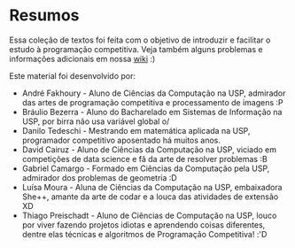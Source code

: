 # Resumos

Essa coleção de textos foi feita com o objetivo de introduzir e facilitar o estudo à programação competitiva. Veja também alguns problemas e informações adicionais em nossa [wiki](https://github.com/icmcgema/gema/wiki) :)

Este material foi desenvolvido por:
- André Fakhoury - Aluno de Ciências da Computação na USP, admirador das artes de programação competitiva e processamento de imagens :P
- Bráulio Bezerra - Aluno do Bacharelado em Sistemas de Informação na USP, por birra não usa variável global o/
- Danilo Tedeschi - Mestrando em matemática aplicada na USP, programador competitivo aposentado há muitos anos.
- David Cairuz - Aluno de Ciências da Computação na USP, viciado em competições de data science e fã da arte de resolver problemas :B
- Gabriel Camargo - Formado em Ciências da Computação pela USP, admirador dos problemas de geometria :D
- Luísa Moura - Aluna de Ciências da Computação na USP, embaixadora She++, amante da arte de codar e a louca das atividades de extensão XD
- Thiago Preischadt - Aluno de Ciências de Computação na USP, louco por viver fazendo projetos idiotas e aprendendo coisas diferentes, dentre elas técnicas e algoritmos de Programação Competitiva! :'D